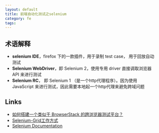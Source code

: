 ```yaml
---
layout: default
title: 前端自动化测试之selenium
category: fe
tags: 
---
```



## 术语解释

+ **selenium IDE**，firefox 下的一款插件，用于录制 test case， 用于回放自动测试
+ **Selenium WebDriver**，即 Selenium 2，使用专用 driver 直接调取浏览器 API 来进行测试
+ **Selenium RC**， 即 Selenium 1 （是一个http代理程序）。因为使用 JavaScript 来进行测试，因此需要本地起一个http代理来避免跨域问题





## Links
+ [如何搭建一个类似于 BrowserStack 的跨浏览器测试平台？](http://www.zhihu.com/question/20495622/answer/21924976)
+ [Selenium-Grid工作方式](http://blog.csdn.net/five3/article/details/9428655)
+ [Selenium Documentation](http://docs.seleniumhq.org/docs/)
